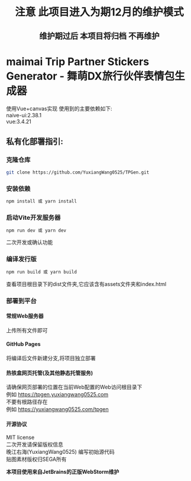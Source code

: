 <h1 align="center">注意 此项目进入为期12月的维护模式</h1>
<h2 align="center">维护期过后 本项目将归档 不再维护</h2>

# maimai Trip Partner Stickers Generator - 舞萌DX旅行伙伴表情包生成器
使用Vue+canvas实现
使用到的主要依赖如下:  
naive-ui:2.38.1  
vue:3.4.21
## 私有化部署指引:
### 克隆仓库
```bash
git clone https://github.com/YuxiangWang0525/TPGen.git
```
### 安装依赖  
```bash
npm install 或 yarn install
```
### 启动Vite开发服务器
```bash
npm run dev 或 yarn dev
```
二次开发或确认功能
### 编译发行版
```bash
npm run build 或 yarn build
```
查看项目根目录下的dist文件夹,它应该含有assets文件夹和index.html
### 部署到平台
#### 常规Web服务器
上传所有文件即可
#### GitHub Pages
将编译后文件新建分支,将项目独立部署
#### 热铁盒网页托管(及其他静态托管服务)  
请确保网页部署的位置在当前Web配置的Web访问根目录下  
例如 https://tpgen.yuxiangwang0525.com  
不要有根路径存在  
例如 https://yuxiangwang0525.com/tpgen

#### 开源协议
MIT license  
二次开发请保留版权信息  
晚江右海(YuxiangWang0525) 编写初始源代码  
贴图素材版权归SEGA所有

**本项目使用来自JetBrains的正版WebStorm维护**
